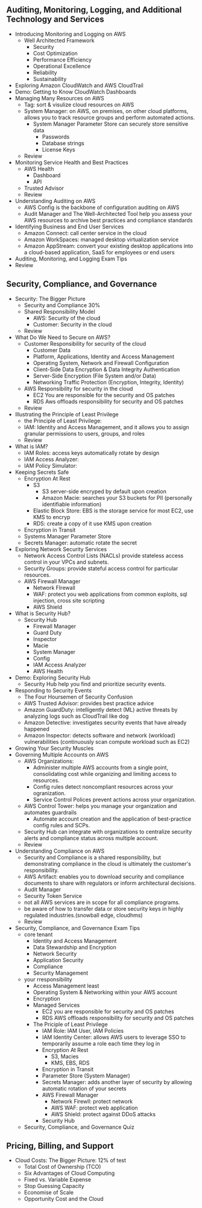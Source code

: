## Auditing, Monitoring, Logging, and Additional Technology and Services
  - Introducing Monitoring and Logging on AWS
    - Well Architected Framework
      - Security
      - Cost Optimization
      - Performance Efficiency
      - Operational Excellence
      - Reliability 
      - Sustainability
  - Exploring Amazon CloudWatch and AWS CloudTrail
  - Demo: Getting to Know CloudWatch Dashboards
  - Managing Many Resources on AWS
    - Tag: sort & visulize cloud resources on AWS
    - System Manager: on AWS, on premises, on other cloud platforms, allows you to track resource groups and perform automated actions. 
      - System Manager Parameter Store can securely store sensitive data
        - Passwords
        - Database strings
        - License Keys
    - Review
  - Monitoring Service Health and Best Practices
    - AWS Health
      - Dashboard
      - API
    - Trusted Advisor
    - Review
  - Understanding Auditing on AWS
    - AWS Config is the backbone of configuration auditing on AWS
    - Audit Manager and The Well-Architected Tool help you assess your AWS resources to archive best practices and compliance standards
  - Identifying Business and End User Services
    - Amazon Connect: call center service in the cloud
    - Amazon WorkSpaces: managed desktop virtualization service
    - Amazon AppStream: convert your existing desktop applications into a cloud-based application, SaaS for employees or end users
  - Auditing, Monitoring, and Logging Exam Tips
  - Review
## Security, Compliance, and Governance
  - Security: The Bigger Picture
    - Security and Compliance 30%
    - Shared Responsibility Model
      - AWS: Security of the cloud
      - Customer: Security in the cloud
    - Review
  - What Do We Need to Secure on AWS?
    - Customer Responsibility for security of the cloud
      - Customer Data
      - Platform, Applications, Identity and Access Management
      - Operating System, Network and Firewall Configuration
      - Client-Side Data Encryption & Data Integrity Authentication
      - Server-Side Encryption (File System and/or Data)
      - Networking Traffic Protection (Encryption, Integrity, Identity)
    - AWS Responsibility for security in the cloud
      - EC2 You are responsible for the security and OS patches
      - RDS Aws offloads responsibility for security and OS patches
    - Review
  - Illustrating the Principle of Least Privilege
    - the Principle of Least Privilege: 
    - IAM: Identity and Access Management, and it allows you to assign granular permissions to users, groups, and roles
    - Review
  - What is IAM?
    - IAM Roles: access keys automatically rotate by design
    - IAM Access Analyzer: 
    - IAM Policy Simulator: 
  - Keeping Secrets Safe
    - Encryption At Rest 
      - S3
        - S3 server-side encryped by default upon creation 
        - Amazon Macie: searches your S3 buckets for PII (personally identifiable information)
      - Elastic Block Store: EBS is the storage service for most EC2, use KMS to encryp
      - RDS: create a copy of it use KMS upon creation
    - Encryption in Transit
    - Systems Manager Parameter Store
    - Secrets Manager: automatic rotate the secret
  - Exploring Network Security Services
    - Network Access Control Lists (NACLs) provide stateless access control in your VPCs and subnets.
    - Security Groups: provide stateful access control for particular resources.
    - AWS Firewall Manager
      - Network FIrewall
      - WAF: protect you web applications from common exploits, sql injection, cross site scripting
      - AWS Shield
  - What is Security Hub?
    - Security Hub
      - Firewall Manager
      - Guard Duty
      - Inspector
      - Macie
      - System Manager
      - Config
      - IAM Access Analyzer
      - AWS Health
  - Demo: Exploring Security Hub
    - Security Hub help you find and prioritize security events.
  - Responding to Security Events
    - The Four Hoursemen of Security Confusion
    - AWS Trusted Advisor: provides best practice advice
    - Amazon GuardDuty: intelligently detect (ML) active threats by analyzing logs such as CloudTrail like dog
    - Amazon Detective: investigates security events that have already happened
    - Amazon Inspector: detects software and network (workload) vulnerabilities (continuously scan compute workload such as EC2)
  - Growing Your Security Muscles
  - Governing Multiple Accounts on AWS
    - AWS Organizations: 
      - Administer multiple AWS accounts from a single point, consolidating cost while organizing and limiting access to resources.
      - Config rules detect noncompliant resources across your ogranization.
      - Service Control Polices prevent actions across your organization.
    - AWS Control Tower: helps you manage your organization and automates guardrails
      - Automate account creation and the application of best-practice config rules and SCPs.
    - Security Hub can integrate with organizations to centralize security alerts and compliance status across multiple account.
    - Review
  - Understanding Compliance on AWS
    - Security and Compliance is a shared responsibility, but demonstrating compliance in the cloud is ultimately the customer's responsibility.
    - AWS Artifact: enables you to download security and compliance documents to share with regulators or inform architectural decisions.
    - Audit Manager
    - Security Token Service
    - not all AWS services are in scope for all compliance programs. 
    - be aware of how to transfer data or store security keys in highly regulated industries.(snowball edge, cloudhms)
    - Review
  - Security, Compliance, and Governance Exam Tips
    - core tenant
      - Identity and Access Management
      - Data Stewardship and Encryption
      - Network Security
      - Application Security
      - Compliance
      - Security Management
    - your rresponsibility
      - Access Management least
      - Operating System & Networking within your AWS account
      - Encryption
      - Managed Services
        - EC2 you are responsible for security and OS patches
        - RDS AWS offloads responsibility for security and OS patches
      - The Priciple of Least Privilege
        - IAM Role: IAM User, IAM Policies
        - IAM Identity Center: allows AWS users to leverage SSO to temporarily assume a role each time they log in
        - Encryption At Rest
          - S3, Macies
          - KMS, EBS, RDS
        - Encryption in Transit
        - Parameter Store (System Manager)
        - Secrets Manager: adds another layer of security by allowing automatic rotation of your secrets
        - AWS Firewall Manager
          - Network Firewll: protect network
          - AWS WAF: protect web application
          - AWS Shield: protect against DDoS attacks
        - Security Hub
    - Security, Compliance, and Governance Quiz
## Pricing, Billing, and Support
  - Cloud Costs: The Bigger Picture: 12% of test
    - Total Cost of Ownership (TCO)
    - Six Advantages of Cloud Computing 
    - Fixed vs. Variable Expense
    - Stop Guessing Capacity
    - Economise of Scale
    - Opportunity Cost and the Cloud